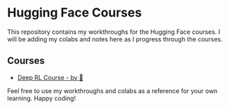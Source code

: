 # Hugging Face Courses

This repository contains my workthroughs for the Hugging Face courses. I will be adding my colabs and notes here as I progress through the courses.

## Courses

- [Deep RL Course - by 🤗](https://huggingface.co/learn/deep-rl-course)

Feel free to use my workthroughs and colabs as a reference for your own learning. Happy coding!
